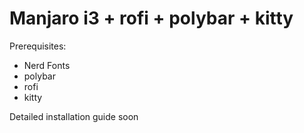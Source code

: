 # Manjaro i3 + rofi + polybar + kitty

Prerequisites:
- Nerd Fonts
- polybar
- rofi
- kitty

Detailed installation guide soon
